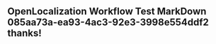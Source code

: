 <properties
ms.topic="hero-topic"
ms.test1="hero-topic"
ms.test2="test"/>

## OpenLocalization Workflow Test MarkDown 085aa73a-ea93-4ac3-92e3-3998e554ddf2 thanks!
<!--HONumber=Mar16_HO3-->
